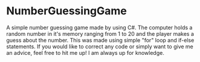 # NumberGuessingGame
A simple number guessing game made by using C#.
The computer holds a random number in it's memory ranging from 1 to 20 and the player makes a guess about the number. This was made using simple "for" loop and if-else statements.
If you would like to correct any code or simply want to give me an advice, feel free to hit me up! I am always up for knowledge.
